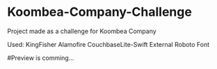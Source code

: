 # Koombea-Company-Challenge
Project made as a challenge for Koombea Company

Used:
KingFisher
Alamofire
CouchbaseLite-Swift
External Roboto Font

#Preview
is comming...

